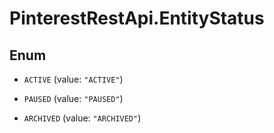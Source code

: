 # PinterestRestApi.EntityStatus

## Enum


* `ACTIVE` (value: `"ACTIVE"`)

* `PAUSED` (value: `"PAUSED"`)

* `ARCHIVED` (value: `"ARCHIVED"`)


